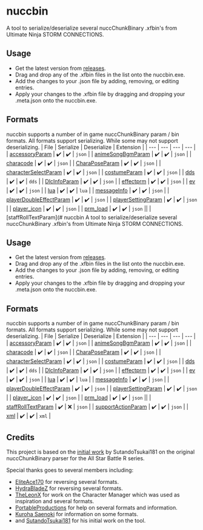 # nuccbin
A tool to serialize/deserialize several nuccChunkBinary .xfbin's from Ultimate Ninja STORM CONNECTIONS.

## Usage
- Get the latest version from [releases]().
- Drag and drop any of the .xfbin files in the list onto the nuccbin.exe.
- Add the changes to your .json file by adding, removing, or editing entries.
- Apply your changes to the .xfbin file by dragging and dropping your .meta.json onto the nuccbin.exe.

## Formats
nuccbin supports a number of in game nuccChunkBinary param / bin formats. All formats support serializing. While some may not support deserializing.
| File | Serialize | Deserialize | Extension |
| --- | --- | --- | --- |
| [accessoryParam](https://github.com/maxcabd/nuccbin/blob/main/src/nucc_binary/accessory_param.rs) | ✔️ | ✔️ | `json` |
| [animeSongBgmParam](https://github.com/maxcabd/nuccbin/blob/main/src/nucc_binary/anime_song_bgm_param.rs) | ✔️ | ✔️ | `json` |
| [characode](https://github.com/maxcabd/nuccbin/blob/main/src/nucc_binary/characode.rs) | ✔️ | ✔️  | `json` |
| [CharaPoseParam](https://github.com/maxcabd/nuccbin/blob/main/src/nucc_binary/chara_pose_param.rs) | ✔️ | ✔️ | `json` |
| [characterSelectParam](https://github.com/maxcabd/nuccbin/blob/main/src/nucc_binary/character_select_param.rs) | ✔️ | ✔️ | `json` |
| [costumeParam](https://github.com/maxcabd/nuccbin/blob/main/src/nucc_binary/costume_param.rs) | ✔️ | ✔️ | `json` |
| [dds](https://github.com/maxcabd/nuccbin/blob/main/src/nucc_binary/dds.rs) | ✔️ | ✔️ |  `dds` |
| [DlcInfoParam](https://github.com/maxcabd/nuccbin/blob/main/src/nucc_binary/dlc_info_param.rs) | ✔️ | ✔️ | `json` |
| [effectprm](https://github.com/maxcabd/nuccbin/blob/main/src/nucc_binary/effectprm.rs) | ✔️ | ✔️ | `json` | 
| [ev](https://github.com/maxcabd/nuccbin/blob/main/src/nucc_binary/ev.rs) | ✔️ | ✔️ | `json` | 
| [lua](https://github.com/maxcabd/nuccbin/blob/main/src/nucc_binary/lua.rs) | ✔️ | ✔️ | `lua` | 
| [messageInfo](https://github.com/maxcabd/nuccbin/blob/main/src/nucc_binary/message_info.rs) | ✔️ | ✔️ | `json` | 
| [playerDoubleEffectParam](https://github.com/maxcabd/nuccbin/blob/main/src/nucc_binary/player_double_effect_param.rs) | ✔️ | ✔️ | `json` |
| [playerSettingParam](https://github.com/maxcabd/nuccbin/blob/main/src/nucc_binary/player_setting_param.rs) | ✔️ | ✔️ | `json` | 
| [player_icon](https://github.com/maxcabd/nuccbin/blob/main/src/nucc_binary/player_icon.rs) | ✔️ | ✔️ | `json` | 
| [prm_load](https://github.com/maxcabd/nuccbin/blob/main/src/nucc_binary/prm_load.rs) | ✔️ | ✔️ | `json` || 
| [staffRollTextParam](# nuccbin
A tool to serialize/deserialize several nuccChunkBinary .xfbin's from Ultimate Ninja STORM CONNECTIONS.

## Usage
- Get the latest version from [releases]().
- Drag and drop any of the .xfbin files in the list onto the nuccbin.exe.
- Add the changes to your .json file by adding, removing, or editing entries.
- Apply your changes to the .xfbin file by dragging and dropping your .meta.json onto the nuccbin.exe.

## Formats
nuccbin supports a number of in game nuccChunkBinary param / bin formats. All formats support serializing. While some may not support deserializing.
| File | Serialize | Deserialize | Extension |
| --- | --- | --- | --- |
| [accessoryParam](https://github.com/maxcabd/nuccbin/blob/main/src/nucc_binary/accessory_param.rs) | ✔️ | ✔️ | `json` |
| [animeSongBgmParam](https://github.com/maxcabd/nuccbin/blob/main/src/nucc_binary/anime_song_bgm_param.rs) | ✔️ | ✔️ | `json` |
| [characode](https://github.com/maxcabd/nuccbin/blob/main/src/nucc_binary/characode.rs) | ✔️ | ✔️  | `json` |
| [CharaPoseParam](https://github.com/maxcabd/nuccbin/blob/main/src/nucc_binary/chara_pose_param.rs) | ✔️ | ✔️ | `json` |
| [characterSelectParam](https://github.com/maxcabd/nuccbin/blob/main/src/nucc_binary/character_select_param.rs) | ✔️ | ✔️ | `json` |
| [costumeParam](https://github.com/maxcabd/nuccbin/blob/main/src/nucc_binary/costume_param.rs) | ✔️ | ✔️ | `json` |
| [dds](https://github.com/maxcabd/nuccbin/blob/main/src/nucc_binary/dds.rs) | ✔️ | ✔️ |  `dds` |
| [DlcInfoParam](https://github.com/maxcabd/nuccbin/blob/main/src/nucc_binary/dlc_info_param.rs) | ✔️ | ✔️ | `json` |
| [effectprm](https://github.com/maxcabd/nuccbin/blob/main/src/nucc_binary/effectprm.rs) | ✔️ | ✔️ | `json` | 
| [ev](https://github.com/maxcabd/nuccbin/blob/main/src/nucc_binary/ev.rs) | ✔️ | ✔️ | `json` | 
| [lua](https://github.com/maxcabd/nuccbin/blob/main/src/nucc_binary/lua.rs) | ✔️ | ✔️ | `lua` | 
| [messageInfo](https://github.com/maxcabd/nuccbin/blob/main/src/nucc_binary/message_info.rs) | ✔️ | ✔️ | `json` | 
| [playerDoubleEffectParam](https://github.com/maxcabd/nuccbin/blob/main/src/nucc_binary/player_double_effect_param.rs) | ✔️ | ✔️ | `json` |
| [playerSettingParam](https://github.com/maxcabd/nuccbin/blob/main/src/nucc_binary/player_setting_param.rs) | ✔️ | ✔️ | `json` | 
| [player_icon](https://github.com/maxcabd/nuccbin/blob/main/src/nucc_binary/player_icon.rs) | ✔️ | ✔️ | `json` | 
| [prm_load](https://github.com/maxcabd/nuccbin/blob/main/src/nucc_binary/player_icon.rs) | ✔️ | ✔️ | `json` || 
| [staffRollTextParam](https://github.com/maxcabd/nuccbin/blob/main/src/nucc_binary/staff_roll_text_param.rs) | ✔️ | ❌ | `json` | 
| [supportActionParam](https://github.com/maxcabd/nuccbin/blob/main/src/nucc_binary/support_action_param.rs) | ✔️ | ✔️ | `json` | 
| [xml](https://github.com/maxcabd/nuccbin/blob/main/src/nucc_binary/xml.rs) | ✔️ | ✔️ | `xml` | 


## Credits
This project is based on the [initial work](https://github.com/SutandoTsukai181/xfbin-nucc-binary) by SutandoTsukai181 on the original nuccChunkBinary parser for the All Star Battle R series.

Special thanks goes to several members including:
* [EliteAce170](https://www.youtube.com/@EliteAce) for reversing several formats.
* [HydraBladeZ](https://github.com/Al-Hydra) for reversing several formats.
* [TheLeonX](https://github.com/TheLeonX) for work on the Character Manager which was used as inspiration and several formats.
* [PortableProductions](https://www.youtube.com/@PortableProductions) for help on several formats and information.
* [Kuroha Saenoki](https://www.youtube.com/@KurohaSaenoki) for information on some formats.
* and [SutandoTsukai181](https://github.com/SutandoTsukai181) for his initial work on the tool.
